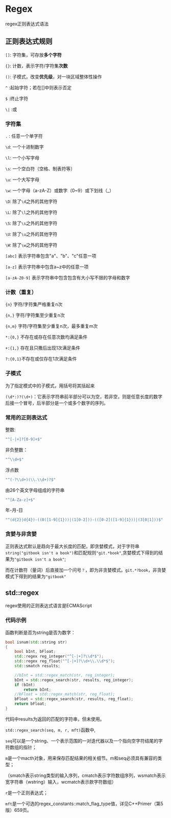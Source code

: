 # Regex

regex正则表达式语法

## 正则表达式规则

`[]`: 字符集，可存放**多个字符**

`{}`: 计数，表示字符/字符集**次数**

`()`: 子模式，改变**优先级**，对一块区域整体性操作

`^` :起始字符；若在[]中则表示否定

`$` :终止字符

`\|` :或

### 字符集

`.` : 任意一个单字符

`\d`: 一个十进制数字

`\l`: 一个小写字母

`\s`: 一个空白符（空格、制表符等）

`\u`: 一个大写字母

`\w`: 一个字母（a-zA-Z）或数字（0~9）或下划线（_）

`\D`: 除了`\d`之外的其他字符

`\L`: 除了`\l`之外的其他字符

`\S`: 除了`\s`之外的其他字符

`\U`: 除了`\u`之外的其他字符

`\W`: 除了`\w`之外的其他字符

`[abc]` 表示字符串包含"a"、"b"、"c"任意一项

`[a-z]` 表示字符串中包含a~z中的任意一项

`[a-zA-Z0-9]` 表示字符串中包含包含有大小写不限的字母和数字

### 计数（重复）

`{n}`  字符/字符集严格重复n次

`{n,}` 字符/字符集至少重复n次

`{n,m}` 字符/字符集至少重复n次，最多重复m次

`*:{0,}` 不存在或存在任意次数均满足条件

`+:{1,}` 存在且只撒后出现1次满足条件

`?:{0,1}`不存在或仅存在1次满足条件

### 子模式

  为了指定模式中的子模式，用括号将其括起来

`(\d*:)?(\d+)`：它表示字符串前半部分可以为空，若非空，则是任意长度的数字后接一个冒号，后半部分是一个或多个数字的序列。

### 常用的正则表达式

整数:

```cpp
"^[-|+]?[0-9]+$"
```

非负整数：

```cpp
"^\\d+$"
```

浮点数

```cpp
"^(-?\\d+)(\\.\\d+)?$"　
```

由26个英文字母组成的字符串

```cpp
"^[A-Za-z]+$"
```

年-月-日

```cpp
"^(d{2}|d{4})-((0([1-9]{1}))|(1[0-2]))-(([0-2]([1-9]{1}))|(3[0|1]))$"
```

### 贪婪与非贪婪

正则表达式默认是趋向于最大长度的匹配，即贪婪模式，对于字符串`string("gitbook isn't a book")`和匹配规则`"git.*book"`,贪婪模式下得到的结果为`"gitbook isn't a book"`;

而在计数符（量词）后直接加一个问号`？`，即为非贪婪模式。`git.*?book`，非贪婪模式下得到的结果为`"gitbook"`

## std::regex

regex使用的正则表达式语言是ECMAScript

### 代码示例

函数判断是否为string是否为数字：

```cpp
bool isnum(std::string str)
{
    bool bInt, bFloat;
    std::regex reg_integer("^[-|+]?\\d*$");
    std::regex reg_float("^[-|+]?\\d+\\.\\d*$");
    std::smatch results;

    //bInt = std::regex_match(str, reg_integer);
    bInt = std::regex_search(str, results, reg_integer);
    if (bInt)
        return bInt;
    //bFloat = std::regex_match(str, reg_float);
    bFloat = std::regex_search(str, results, reg_float);
    return bFloat;
}
```

代码中results为返回的匹配的字符串，但未使用。

`std::regex_search(seq, m, r, mft)`函数中,

`seq`可以是一个string、一个表示范围的一对迭代器以及一个指向空字符结尾的字符数组的指针；

`m`是一个macth对象，用来保存匹配结果的相关细节。m和seq必须具有兼容的类型；

（smatch表示string类型的输入序列，cmatch表示字符数组序列，wsmatch表示宽字符串（wstring）输入，wcmatch表示款字符数组）

`r`是一个正则表达式；

`mft`是一个可选的regex_constants::match_flag_type值，详见C++Primer（第5版）659页。
